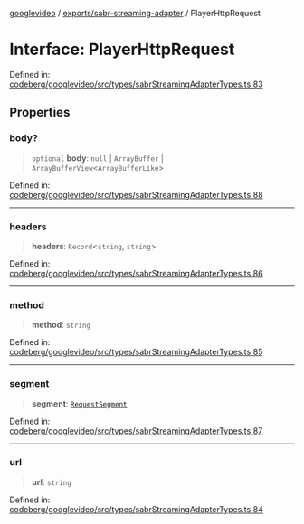 [googlevideo](../../../README.md) / [exports/sabr-streaming-adapter](../README.md) / PlayerHttpRequest

# Interface: PlayerHttpRequest

Defined in: [codeberg/googlevideo/src/types/sabrStreamingAdapterTypes.ts:83](https://github.com/LuanRT/googlevideo/blob/19854137cadaf49fd755394883dfd7fe5fdaba20/src/types/sabrStreamingAdapterTypes.ts#L83)

## Properties

### body?

> `optional` **body**: `null` \| `ArrayBuffer` \| `ArrayBufferView`\<`ArrayBufferLike`\>

Defined in: [codeberg/googlevideo/src/types/sabrStreamingAdapterTypes.ts:88](https://github.com/LuanRT/googlevideo/blob/19854137cadaf49fd755394883dfd7fe5fdaba20/src/types/sabrStreamingAdapterTypes.ts#L88)

***

### headers

> **headers**: `Record`\<`string`, `string`\>

Defined in: [codeberg/googlevideo/src/types/sabrStreamingAdapterTypes.ts:86](https://github.com/LuanRT/googlevideo/blob/19854137cadaf49fd755394883dfd7fe5fdaba20/src/types/sabrStreamingAdapterTypes.ts#L86)

***

### method

> **method**: `string`

Defined in: [codeberg/googlevideo/src/types/sabrStreamingAdapterTypes.ts:85](https://github.com/LuanRT/googlevideo/blob/19854137cadaf49fd755394883dfd7fe5fdaba20/src/types/sabrStreamingAdapterTypes.ts#L85)

***

### segment

> **segment**: [`RequestSegment`](RequestSegment.md)

Defined in: [codeberg/googlevideo/src/types/sabrStreamingAdapterTypes.ts:87](https://github.com/LuanRT/googlevideo/blob/19854137cadaf49fd755394883dfd7fe5fdaba20/src/types/sabrStreamingAdapterTypes.ts#L87)

***

### url

> **url**: `string`

Defined in: [codeberg/googlevideo/src/types/sabrStreamingAdapterTypes.ts:84](https://github.com/LuanRT/googlevideo/blob/19854137cadaf49fd755394883dfd7fe5fdaba20/src/types/sabrStreamingAdapterTypes.ts#L84)
